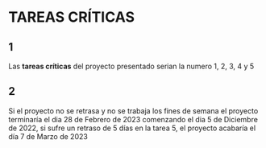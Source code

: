 # TAREAS CRÍTICAS

## 1

Las **tareas críticas** del proyecto presentado serian la numero 1, 2, 3, 4 y 5

## 2

Si el proyecto no se retrasa y no se trabaja los fines de semana el proyecto terminaría el dia 28 de Febrero de 2023 comenzando el dia 5 de Diciembre de 2022, si sufre un retraso de 5 días en la tarea 5, el proyecto acabaría el día 7 de Marzo de 2023
